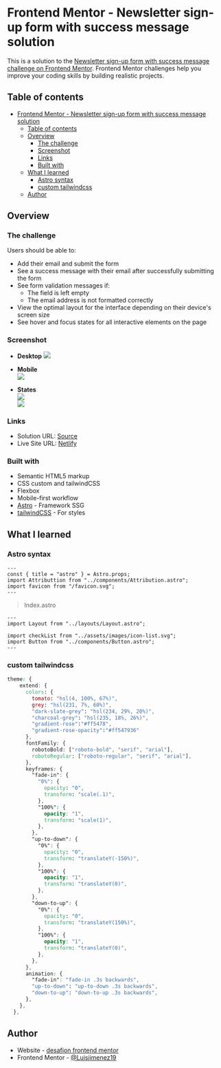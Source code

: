 # Frontend Mentor - Newsletter sign-up form with success message solution

This is a solution to the [Newsletter sign-up form with success message challenge on Frontend Mentor](https://www.frontendmentor.io/challenges/newsletter-signup-form-with-success-message-3FC1AZbNrv). Frontend Mentor challenges help you improve your coding skills by building realistic projects. 

## Table of contents

- [Frontend Mentor - Newsletter sign-up form with success message solution](#frontend-mentor---newsletter-sign-up-form-with-success-message-solution)
  - [Table of contents](#table-of-contents)
  - [Overview](#overview)
    - [The challenge](#the-challenge)
    - [Screenshot](#screenshot)
    - [Links](#links)
    - [Built with](#built-with)
  - [What I learned](#what-i-learned)
    - [Astro syntax](#astro-syntax)
    - [custom tailwindcss](#custom-tailwindcss)
  - [Author](#author)



## Overview

### The challenge

Users should be able to:

- Add their email and submit the form
- See a success message with their email after successfully submitting the form
- See form validation messages if:
  - The field is left empty
  - The email address is not formatted correctly
- View the optimal layout for the interface depending on their device's screen size
- See hover and focus states for all interactive elements on the page

### Screenshot
- **Desktop**
![](./design/desktop-design.jpg)  
- **Mobile**  
![](./design/mobile-design.jpg)  

- **States**  
![](./design/error-states.jpg)    
![](./design/active-states.jpg)     



### Links

- Solution URL: [Source](https://github.com/LuisJimenez19/astro-newsletter)
- Live Site URL: [Netlify](https://astro-newsletter.netlify.app/)


### Built with

- Semantic HTML5 markup
- CSS custom and tailwindCSS
- Flexbox
- Mobile-first workflow
- [Astro](https://astro.build/) - Framework SSG
- [tailwindCSS](https://tailwindcss.com/) - For styles


## What I learned
### Astro syntax
```astro
---
const { title = "astro" } = Astro.props;
import Attributtion from "../components/Attribution.astro";
import favicon from "/favicon.svg";
---
```
> Index.astro 
```astro
---
import Layout from "../layouts/Layout.astro";

import checkList from "../assets/images/icon-list.svg";
import Button from "../components/Button.astro";
---
```
### custom tailwindcss
```css
theme: {
    extend: {
      colors: {
        tomato: "hsl(4, 100%, 67%)",
        grey: "hsl(231, 7%, 60%)",
        "dark-slate-grey": "hsl(234, 29%, 20%)",
        "charcoal-grey": "hsl(235, 18%, 26%)",
        "gradient-rose":"#ff5478",
        "gradient-rose-opacity":"#ff547936"
      },
      fontFamily: {
        robotoBold: ["roboto-bold", "serif", "arial"],
        robotoRegular: ["roboto-regular", "serif", "arial"],
      },
      keyframes: {
        "fade-in": {
          "0%": {
            opacity: "0",
            transform: "scale(.1)",
          },
          "100%": {
            opacity: "1",
            transform: "scale(1)",
          },
        },
        "up-to-down": {
          "0%": {
            opacity: "0",
            transform: "translateY(-150%)",
          },
          "100%": {
            opacity: "1",
            transform: "translateY(0)",
          },
        },
        "down-to-up": {
          "0%": {
            opacity: "0",
            transform: "translateY(150%)",
          },
          "100%": {
            opacity: "1",
            transform: "translateY(0)",
          },
        },
      },
      animation: {
        "fade-in": "fade-in .3s backwards",
        "up-to-down": "up-to-down .3s backwards",
        "down-to-up": "down-to-up .3s backwards",
      },
    },
  },
```


## Author

- Website - [desafion frontend mentor](https://luisjimenez19.github.io/desafios-frontend-mentor/)
- Frontend Mentor - [@Luisjimenez19](https://www.frontendmentor.io/profile/LuisJimenez19)


